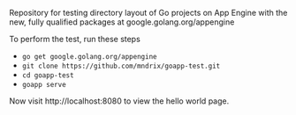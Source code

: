 Repository for testing directory layout of Go projects on App Engine
with the new, fully qualified packages at google.golang.org/appengine

To perform the test, run these steps

  * `go get google.golang.org/appengine`
  * `git clone https://github.com/mndrix/goapp-test.git`
  * `cd goapp-test`
  * `goapp serve`

Now visit http://localhost:8080 to view the hello world page.
  
